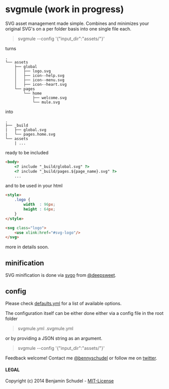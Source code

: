 # svgmule (work in progress)

SVG asset management made simple. Combines and minimizes your original SVG's on a per folder basis into one single file each.

> svgmule --config '{"input_dir":"assets/"}'

turns
```
.
└── assets
    ├── global
    │   ├── logo.svg
    │   ├── icon--help.svg
    │   ├── icon--menu.svg
    │   ├── icon--heart.svg
    └── pages
        └── home
            ├── welcome.svg
            └── mule.svg
```

into
```
.
├── _build
|   ├── global.svg
|   └── pages.home.svg
└── assets
    | ...

```

ready to be included
```html
<body>
    <? include "_build/global.svg" ?>
    <? include "_build/pages.${page_name}.svg" ?>
    ...
```

and to be used in your html
```html
<style>
	.logo {
		width  : 96px;
		height : 64px;
	}
</style>

<svg class="logo">
	<use xlink:href="#svg-logo"/>
</svg>
```

more in details soon.

## minification

SVG minification is done via [svgo](https://github.com/svg/svgo) from [@deepsweet](https://github.com/deepsweet).


## config

Please check [defaults.yml](https://github.com/bennyschudel/node-svgmule/blob/master/lib/defaults.yml) for a list of available options.

The configuration itself can be either done either via a config file in the root folder

> svgmule.yml
> .svgmule.yml

or by providing a JSON string as an argument.

> svgmule --config '{"input_dir":"assets/"}'



Feedback welcome! Contact me [@bennyschudel](https://github.com/bennyschudel) or follow me on [twitter](http://twitter.com/bennyschudel).

#### LEGAL
Copyright (c) 2014 Benjamin Schudel - [MIT-License](https://raw.github.com/bennyschudel/node-svgmule/master/LICENSE)